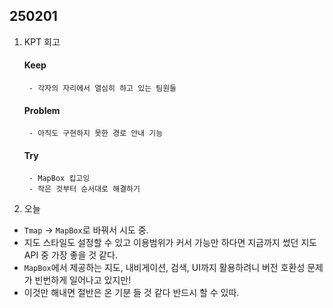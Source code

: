 ## 250201

1. KPT 회고
    #### Keep
        - 각자의 자리에서 열심히 하고 있는 팀원들

    #### Problem
        - 아직도 구현하지 못한 경로 안내 기능

    #### Try
        - MapBox 킵고잉
        - 작은 것부터 순서대로 해결하기

2. 오늘
- `Tmap` -> `MapBox`로 바꿔서 시도 중.
- 지도 스타일도 설정할 수 있고 이용범위가 커서 가능만 하다면 지금까지 썼던 지도 API 중 가장 좋을 것 같다.
- `MapBox`에서 제공하는 지도, 내비게이션, 검색, UI까지 활용하려니 버전 호환성 문제가 빈번하게 일어나고 있지만! 
- 이것만 해내면 절반은 온 기분 들 것 같다 반드시 할 수 있따.